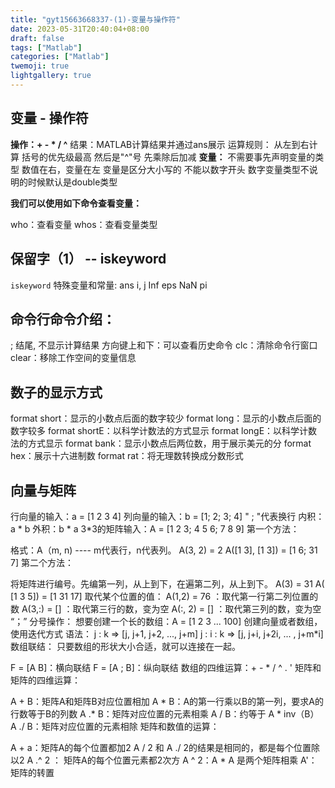 ```yaml
---
title: "gyt15663668337-(1)-变量与操作符"
date: 2023-05-31T20:40:04+08:00
draft: false
tags: ["Matlab"]
categories: ["Matlab"]
twemoji: true
lightgallery: true
---
```


## 变量 - 操作符
**操作：+  -  *  /  ^**
结果：MATLAB计算结果并通过ans展示
运算规则：
从左到右计算
括号的优先级最高
然后是"^"号
先乘除后加减
**变量：** 
不需要事先声明变量的类型
数值在右，变量在左
变量是区分大小写的
不能以数字开头
数字变量类型不说明的时候默认是double类型

**我们可以使用如下命令查看变量：**

who：查看变量
whos：查看变量类型


## 保留字（1） -- iskeyword

```iskeyword```
特殊变量和常量:
ans
i, j
Inf
eps
NaN
pi

## 命令行命令介绍：
; 结尾, 不显示计算结果 
方向键上和下：可以查看历史命令
clc：清除命令行窗口
clear：移除工作空间的变量信息

## 数子的显示方式
format short：显示的小数点后面的数字较少
format long：显示的小数点后面的数字较多 
format shortE：以科学计数法的方式显示
format longE：以科学计数法的方式显示
format bank：显示小数点后两位数，用于展示美元的分
format hex：展示十六进制数
format rat：将无理数转换成分数形式

## 向量与矩阵

行向量的输入：a = [1 2 3 4]
列向量的输入：b = [1; 2; 3; 4]   " ; "代表换行
内积：a * b
外积：b * a
3*3的矩阵输入：A = [1 2 3; 4 5 6; 7 8 9]
 第一个方法：

格式：A（m, n)  ---- m代表行，n代表列。
A(3, 2) = 2
A([1 3], [1 3]) = [1 6; 31 7]
第二个方法：

将矩阵进行编号。先编第一列，从上到下，在遍第二列，从上到下。
A(3) = 31
A( [1 3 5]) = [1 31 17] 
取代某个位置的值：
A(1,2) = 76 ：取代第一行第二列位置的数
A(3,:) = [] ：取代第三行的数，变为空
A(:, 2) = []  ：取代第三列的数，变为空
“；” 分号操作：
想要创建一个长的数组：A = [1 2 3 ... 100]
创建向量或者数组，使用迭代方式
语法：
j : k => [j, j+1, j+2, ..., j+m]
j : i : k => [j, j+i, j+2i, ... , j+m*i]
数组联结：
只要数组的形状大小合适，就可以连接在一起。 

F = [A B]：横向联结
F = [A ; B]：纵向联结
 数组的四维运算：+  -  *  /  ^  .  '
矩阵和矩阵的四维运算：

A + B：矩阵A和矩阵B对应位置相加
A * B：A的第一行乘以B的第一列，要求A的行数等于B的列数
A .* B：矩阵对应位置的元素相乘
A / B：约等于 A *  inv（B）
A ./ B：矩阵对应位置的元素相除
矩阵和数值的运算：

A + a：矩阵A的每个位置都加2
A / 2 和 A ./ 2的结果是相同的，都是每个位置除以2
A .^ 2 ： 矩阵A的每个位置元素都2次方
A ^ 2：A * A 是两个矩阵相乘
A'：矩阵的转置